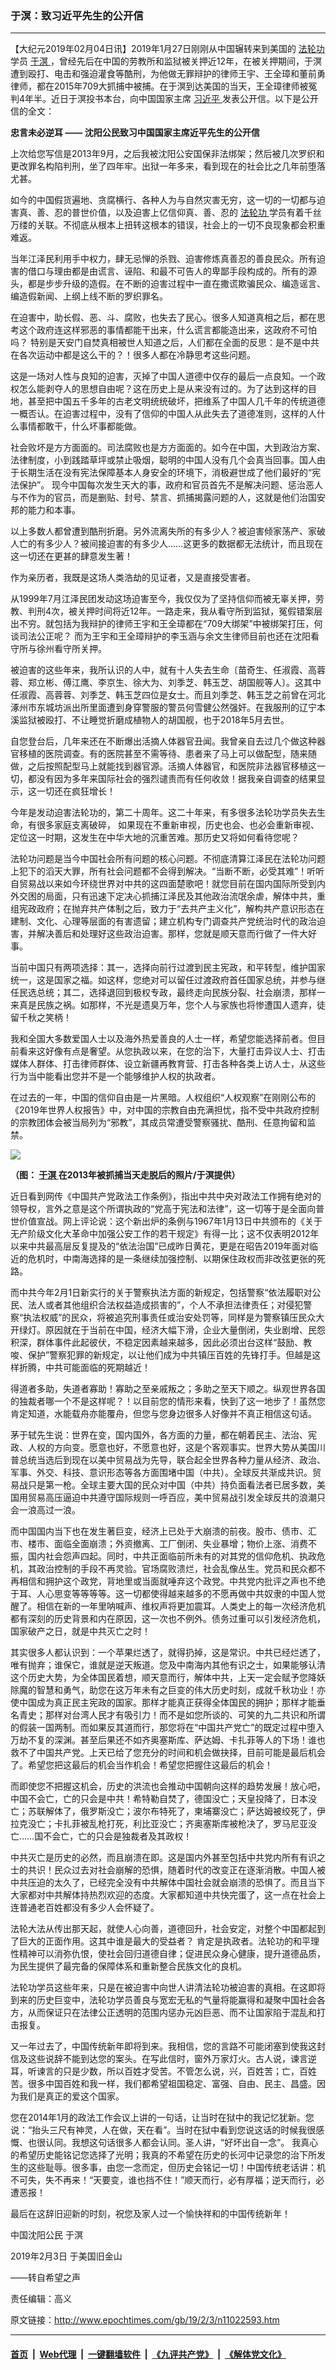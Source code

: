 ### 于溟：致习近平先生的公开信
------------------------

<p>
 【大纪元2019年02月04日讯】2019年1月27日刚刚从中国辗转来到美国的
 <a href="http://www.epochtimes.com/gb/tag/%E6%B3%95%E8%BD%AE%E5%8A%9F.html">
  法轮功
 </a>
 学员
 <a href="http://www.epochtimes.com/gb/tag/%E4%BA%8E%E6%BA%9F.html">
  于溟
 </a>
 ，曾经先后在中国的劳教所和监狱被关押近12年，在被关押期间，于溟遭到殴打、电击和强迫灌食等酷刑，为他做无罪辩护的律师王宇、王全璋和董前勇律师，都在2015年709大抓捕中被捕。在于溟到达美国的当天，王全璋律师被冤判4年半。近日于溟投书本台，向中国国家主席
 <a href="http://www.epochtimes.com/gb/tag/%E4%B9%A0%E8%BF%91%E5%B9%B3.html">
  习近平
 </a>
 发表公开信。以下是公开信的全文：
</p>
<p>
 <strong>
  忠言未必逆耳
 </strong>
 <strong>
  ——
 </strong>
 <strong>
  沈阳公民致习中国国家主席近平先生的公开信
 </strong>
</p>
<p>
 上次给您写信是2013年9月，之后我被沈阳公安国保非法绑架；然后被几次罗织和更改罪名构陷判刑，坐了四年牢。出狱一年多来，看到现在的社会比之几年前堕落尤甚。
</p>
<p>
 如今的中国假货遍地、贪腐横行、各种人为与自然灾害无穷，这一切的一切都与迫害真、善、忍的普世价值，以及迫害上亿信仰真、善、忍的
 <a href="http://www.epochtimes.com/gb/tag/%E6%B3%95%E8%BD%AE%E5%8A%9F.html">
  法轮功
 </a>
 学员有着千丝万缕的关联。不彻底从根本上扭转这根本的错误，社会上的一切不良现象都会积重难返。
</p>
<p>
 当年江泽民利用手中权力，肆无忌惮的杀戮、迫害修炼真善忍的善良民众。所有迫害的借口与理由都是由谎言、诬陷、和最不可告人的卑鄙手段构成的。所有的源头，都是步步升级的造假。在不断的迫害过程中一直在撒谎欺骗民众、编造谣言、编造假新闻、上纲上线不断的罗织罪名。
</p>
<p>
 在迫害中，助长假、恶、斗、腐败，也失去了民心。很多人知道真相之后，都在思考这个政府连这样邪恶的事情都能干出来，什么谎言都能造出来，这政府不可怕吗？ 特别是天安门自焚真相被世人知道之后，人们都在全面的反思：是不是中共在各次运动中都是这么干的？！很多人都在冷静思考这些问题。
</p>
<p>
 这是一场对人性与良知的迫害，灭掉了中国人道德中仅存的最后一点良知。一个政权怎么能剥夺人的思想自由呢？这在历史上是从来没有过的。为了达到这样的目地，甚至把中国五千多年的古老文明统统破坏，把维系了中国人几千年的传统道德一概否认。在迫害过程中，没有了信仰的中国人从此失去了道德准则，这样的人什么事情都敢干，什么坏事都能做。
</p>
<p>
 社会败坏是方方面面的。司法腐败也是方方面面的。如今在中国，大到政治方案、法律制度，小到践踏草坪或禁止吸烟，聪明的中国人没有几个会真当回事。国人由于长期生活在没有宪法保障基本人身安全的环境下，消极避世成了他们最好的“宪法保护”。 现今中国每次发生天大的事，政府和官员首先不是解决问题、惩治恶人与不作为的官员，而是删贴、封号、禁言、抓捕揭露问题的人，这就是他们治国安邦的能力和本事。
</p>
<p>
 以上多数人都曾遭到酷刑折磨。另外流离失所的有多少人？被迫害倾家荡产、家破人亡的有多少人？被间接迫害的有多少人……这更多的数据都无法统计，而且现在这一切还在更甚的肆意发生著！
</p>
<p>
 作为亲历者，我既是这场人类浩劫的见证者，又是直接受害者。
</p>
<p>
 从1999年7月江泽民团发动这场迫害至今，我仅仅为了坚持信仰而被无辜关押，劳教、判刑4次，被关押时间将近12年。一路走来，我从看守所到监狱，冤假错案层出不穷。就包括为我辩护的律师王宇和王全璋都在“709大绑架”中被绑架打压，何谈司法公正呢？ 而为王宇和王全璋辩护的李玉涵与余文生律师目前也还在沈阳看守所与徐州看守所关押。
</p>
<p>
 被迫害的这些年来，我所认识的人中，就有十人失去生命〔苗奇生、任淑霞、高蓉蓉、郑立彬、傅江鹰、李京生、徐大为、刘季芝、韩玉芝、胡国舰等人〕。这其中任淑霞、高蓉蓉、刘季芝、韩玉芝四位是女士。而且刘季芝、韩玉芝之前曾在河北涿州市东城坊派出所里面遭到身穿警服的警员何雪健公然强奸。在我服刑的辽宁本溪监狱被殴打、不让睡觉折磨成植物人的胡国舰，也于2018年5月去世。
</p>
<p>
 自您登台后，几年来还在不断爆出活摘人体器官丑闻。我曾亲自去过几个做这种器官移植的医院调查。有的医院甚至不需等待、患者来了马上可以做配型，随来随做，之后按照配型马上就能找到器官源。活摘人体器官，和医院非法器官移植这一切，都没有因为多年来国际社会的强烈谴责而有任何收敛！据我亲自调查的结果显示，这一切还在疯狂增长！
</p>
<p>
 今年是发动迫害法轮功的，第二十周年。这二十年来，有多很多法轮功学员失去生命，有很多家庭支离破碎， 如果现在不重新审视，历史也会、也必会重新审视、定位这一时期，这发生在中华大地的沉重苦难。那历史又将如何看待您呢？
</p>
<p>
 法轮功问题是当今中国社会所有问题的核心问题。不彻底清算江泽民在法轮功问题上犯下的滔天大罪，所有社会问题都不会得到解决。“当断不断，必受其难”！听听自贸易战以来如今环绕世界对中共的这四面楚歌吧！就您目前在国内国际所受到内外交困的局面，只有迅速下定决心抓捕江泽民及其他政治流氓余虐，解体中共，重组宪政政府；在抛弃共产体制之后，致力于“去共产主义化”，解构共产意识形态在建制、文化、心理等层面的有害遗留；建立机构专门调查共产党统治时代的政治迫害，并解决善后和处理好这些政治迫害。那样，您就是顺天意而行做了一件大好事。
</p>
<p>
 当前中国只有两项选择：其一，选择向前行过渡到民主宪政，和平转型，维护国家统一，这是国家之福。如这样，您绝对可以留任过渡政府首任国家总统，并参与继任民选总统；其二，选择退回到极权专政，最终走向民族分裂、社会崩溃，那样一来真是民族之祸。如那样，不光是遗臭万年，您个人与家族也将惨遭国人遗弃，徒留千秋之笑柄！
</p>
<p>
 我和全国大多数爱国人士以及海外热爱善良的人士一样，希望您能选择前者。但目前看来这好像有点是奢望。从您执政以来，在您的治下，大量打击异议人士、打击媒体人群体、打击律师群体、设立新疆再教育营、打击各种各类上访人士，从这些行为当中能看出您并不是一个能够维护人权的执政者。
</p>
<p>
 在过去的一年，中国的信仰自由是一片黑暗。人权组织“人权观察”在刚刚公布的《2019年世界人权报告》中，对中国的宗教自由充满担忧，指不受中共政府控制的宗教团体会被当局列为“邪教”，其成员常遭受警察骚扰、酷刑、任意拘留和监禁。
</p>
<p>
 <img src="http://img.soundofhope.org/2019/02/-4935.jpg"/>
</p>
<p>
 <strong>
  （图：
  <a href="http://www.epochtimes.com/gb/tag/%E4%BA%8E%E6%BA%9F.html">
   于溟
  </a>
  在2013年被抓捕当天走脱后的照片/于溟提供）
 </strong>
</p>
<p>
 近日看到网传《中国共产党政法工作条例》，指出中共中央对政法工作拥有绝对的领导权，言外之意是这个所谓执政的“党高于宪法和法律”，这一切等于是全面向普世价值宣战。网上评论说：这个新出炉的条例与1967年1月13日中共颁布的《关于无产阶级文化大革命中加强公安工作的若干规定》有得一比；这不仅表明2012年以来中共最高层反复提及的“依法治国”已成昨日黄花，更是在昭告2019年面对临近的危机时，中南海选择的是一条继续加强控制、以期保住政权而非改弦更张的死路。
</p>
<p>
 而中共今年2月1日新实行的关于警察执法方面的新规定，包括警察“依法履职对公民、法人或者其他组织合法权益造成损害的”，个人不承担法律责任；对侵犯警察“执法权威”的民众，将被追究刑事责任或治安处罚等，同样是为警察镇压民众大开绿灯。原因就在于当前在中国，经济大幅下滑，企业大量倒闭，失业剧增、民怨积深，群体事件此起彼伏，不稳定因素越来越多，因此必须出台这样“鼓励、教唆、保护”警察犯罪的新规定，以让他们成为中共镇压百姓的先锋打手。但越是这样折腾，中共可能面临的死期越近！
</p>
<p>
 得道者多助，失道者寡助！寡助之至亲戚叛之；多助之至天下顺之。纵观世界各国的独裁者哪一个不是这样呢？！以目前您的情形来看，快到了这一地步了！虽然您肯定知道，水能载舟亦能覆舟，但您与您身边很多人好像并不真正相信这句话。
</p>
<p>
 茅于轼先生说：世界在变，国内国外，各方面的力量，都在朝着民主、法治、宪政、人权的方向变。愿意也好，不愿意也好，这是个客观事实。世界大势从美国川普总统当选后到现在以美中贸易战为先导，联合起全世界各种力量从经济、政治、军事、外交、科技、意识形态等各方面围堵中国（中共）。全球反共渐成共识。贸易战只是第一枪。全球主要大国的民众对中国（中共）持负面看法者已居多数，美国用贸易高压逼迫中共遵守国际规则一呼百应，美中贸易战引发全球反共的浪潮只会一浪高过一浪。
</p>
<p>
 而中国国内当下也在发生著巨变，经济上已处于大崩溃的前夜。股市、债市、汇市、楼市、面临全面崩溃；外资撤离、工厂倒闭、失业暴增；物价上涨、消费不振，国内社会怨声四起。同时，中共正面临前所未有的对其党的信仰危机、执政危机，其政治控制的手段不再灵验。官场腐败溃烂，社会乱像丛生。党员和民众都不再相信和拥护这个政党，背地里或当面就唾弃这个政党。中共党内批评之声也不绝于耳、人心思变等等等等。这一切都使得越来越多的不愿再做中共奴隶的中国人觉醒了。相信在新的一年里呐喊声、维权声将更加震耳。人类史上的每一次经济危机都有深刻的历史背景和内在原因，这一次也不例外。债务过重可以引发经济危机，国家破产之日，就是中共灭亡之时！
</p>
<p>
 其实很多人都认识到：一个苹果烂透了，就得扔掉，这是常识。中共已经烂透了，唯有抛弃；谁保它，谁就是逆天叛道。您及中南海内其他有识之士，如果能够认清这个历史大势，为全体国民着想，顺天意而行，解体中共，上天一定会赋予您降妖除魔的智慧和勇气，助您在这万年未有之巨变的伟大历史时刻，成就千秋功业！亦使中国成为真正民主宪政的国家。那样才能真正获得全体国民的拥护；那样才能垂名青史；那样对台湾人民才有吸引力！而不是如您所谈的、可笑的九二共识和所谓的假装一国两制。而如果反其道而行，那您将在“中国共产党亡”的既定过程中堕入万劫不复的深渊。甚至后果还不如齐奥塞斯库、萨达姆、卡扎菲等人的下场！谁也救不了中国共产党。上天已给了您充分的时间和机会做抉择，目前可能是最后机会了。希望您把这最后的机会当作机会！希望您把握住这最后的机会！
</p>
<p>
 而即使您不把握这机会，历史的洪流也会推动中国朝向这样的趋势发展！放心吧，中国不会亡，亡的只会是中共！希特勒自焚了，德国没亡；天皇投降了，日本没亡；苏联解体了，俄罗斯没亡；波尔布特死了，柬埔寨没亡；萨达姆被绞死了，伊拉克没亡；卡扎菲被乱枪打死，利比亚没亡；齐奥塞斯库被枪决了，罗马尼亚没亡……国不会亡，亡的只会是独裁者及其政权！
</p>
<p>
 中共灭亡是历史的必然，而且崩溃在即。这是国内外甚至包括中共党内所有有识之士的共识！民众过去对社会崩解的恐惧，随着时代的改变正在逐渐消散。中国人被中共压迫的太久了，已经完全没有中共解体中国社会就会崩溃的恐惧了。而且当下大家都对中共解体持热烈欢迎的态度。大家都知道中共快完蛋了，这一点在社会上连普通老百姓都没有多少人会怀疑了。
</p>
<p>
 法轮大法从传出那天起，就使人心向善，道德回升，社会安定，对整个中国都起到了巨大的正面作用。这其中谁是最大的受益者？ 肯定是执政者。法轮功的和平理性精神可以消弥仇恨，使社会回归道德自律；促进民众身心健康，提升道德品质，为民生提供了最完备的保障体系和重新整合民族文化的良机。
</p>
<p>
 法轮功学员这些年来，只是在被迫害中向世人讲清法轮功被迫害的真相。在这即将到来的历史巨变中，法轮功学员善良与宽宏无私的气量将能赢得和凝聚中国社会各方，从而保证只在法律公正透明的范围内惩办元凶巨恶、而不让国家陷于混乱和打击报复。
</p>
<p>
 又一年过去了，中国传统新年即将到来。我相信，您的言路不可能闭塞到使我这封信及这些说辞不能到达您的案头。在写此信时，窗外万家灯火。古人说，谏言逆耳，听谏言的只是少数，所以百姓才受苦。不管怎么说，兴，百姓苦；亡，百姓苦。很多中国百姓和我一样，我们都希望祖国稳定、富强、自由、民主、昌盛。因为我们是真正的爱这个国家。
</p>
<p>
 您在2014年1月的政法工作会议上讲的一句话，让当时在狱中的我记忆犹新。您说：“抬头三尺有神灵，人在做，天在看”。当时在狱中看到您说这话的时候我很感慨、也很认同。我想这句话很多人都会认同。圣人讲，“好坏出自一念”。 我真心的希望历史能铭记您选择了光明；我真的不希望在历史的长河中记录您的治下所发生的这些耻辱。很多事，由您一念而定，但历史会铭记一切！中国传统老话讲：机不可失，失不再来！“天要变，谁也挡不住！”顺天而行，必有厚福；逆天而行，必遭恶报！
</p>
<p>
 最后在这辞旧迎新的时刻，祝您及家人过一个愉快祥和的中国传统新年！
</p>
<p>
 中国沈阳公民 于溟
</p>
<p>
 2019年2月3日 于美国旧金山
</p>
<p>
 ——转自希望之声
</p>
<p>
 责任编辑：高义
</p>

原文链接：http://www.epochtimes.com/gb/19/2/3/n11022593.htm


------------------------
#### [首页](https://github.com/gfw-breaker/banned-news/blob/master/README.md) &nbsp;|&nbsp; [Web代理](https://github.com/labour-camp/helloworld) &nbsp;|&nbsp; [一键翻墙软件](https://github.com/gfw-breaker/nogfw/blob/master/README.md) &nbsp;|&nbsp; [《九评共产党》](https://github.com/gfw-breaker/9ping.md/blob/master/README.md#九评之一评共产党是什么) &nbsp;|&nbsp; [《解体党文化》](https://github.com/gfw-breaker/jtdwh.md/blob/master/README.md#绪论)

